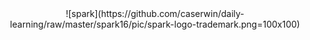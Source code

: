 <div align=center>![spark](https://github.com/caserwin/daily-learning/raw/master/spark16/pic/spark-logo-trademark.png=100x100)</div>